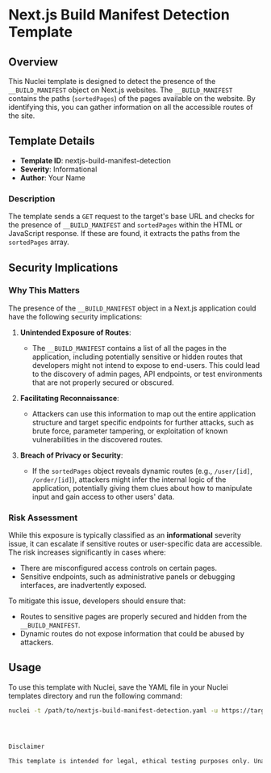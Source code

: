 # Next.js Build Manifest Detection Template

## Overview

This Nuclei template is designed to detect the presence of the `__BUILD_MANIFEST` object on Next.js websites. The `__BUILD_MANIFEST` contains the paths (`sortedPages`) of the pages available on the website. By identifying this, you can gather information on all the accessible routes of the site.

## Template Details

- **Template ID**: nextjs-build-manifest-detection
- **Severity**: Informational
- **Author**: Your Name

### Description

The template sends a `GET` request to the target's base URL and checks for the presence of `__BUILD_MANIFEST` and `sortedPages` within the HTML or JavaScript response. If these are found, it extracts the paths from the `sortedPages` array.

## Security Implications

### Why This Matters

The presence of the `__BUILD_MANIFEST` object in a Next.js application could have the following security implications:

1. **Unintended Exposure of Routes**: 
   - The `__BUILD_MANIFEST` contains a list of all the pages in the application, including potentially sensitive or hidden routes that developers might not intend to expose to end-users. This could lead to the discovery of admin pages, API endpoints, or test environments that are not properly secured or obscured.
   
2. **Facilitating Reconnaissance**: 
   - Attackers can use this information to map out the entire application structure and target specific endpoints for further attacks, such as brute force, parameter tampering, or exploitation of known vulnerabilities in the discovered routes.
   
3. **Breach of Privacy or Security**:
   - If the `sortedPages` object reveals dynamic routes (e.g., `/user/[id]`, `/order/[id]`), attackers might infer the internal logic of the application, potentially giving them clues about how to manipulate input and gain access to other users' data.

### Risk Assessment

While this exposure is typically classified as an **informational** severity issue, it can escalate if sensitive routes or user-specific data are accessible. The risk increases significantly in cases where:
- There are misconfigured access controls on certain pages.
- Sensitive endpoints, such as administrative panels or debugging interfaces, are inadvertently exposed.

To mitigate this issue, developers should ensure that:
- Routes to sensitive pages are properly secured and hidden from the `__BUILD_MANIFEST`.
- Dynamic routes do not expose information that could be abused by attackers.

## Usage

To use this template with Nuclei, save the YAML file in your Nuclei templates directory and run the following command:

```bash
nuclei -t /path/to/nextjs-build-manifest-detection.yaml -u https://target-website.com




Disclaimer

This template is intended for legal, ethical testing purposes only. Unauthorized or malicious use of this template may violate legal and privacy regulations, including, but not limited to, the Computer Fraud and Abuse Act (CFAA) and the General Data Protection Regulation (GDPR). Ensure that you have explicit permission to test the target systems before running this template. The author and contributors to this template are not responsible for any damage, loss, or legal consequences resulting from misuse.
